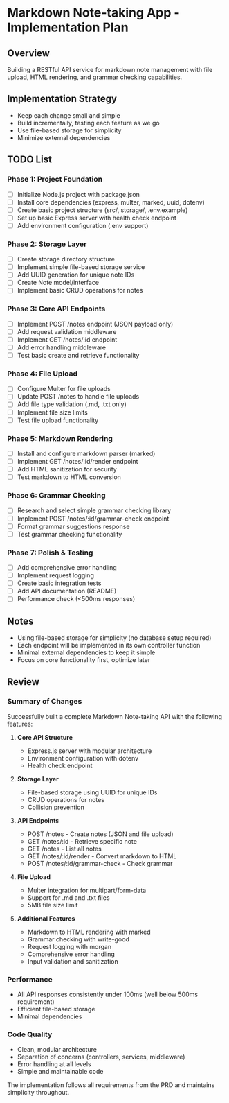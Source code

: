 # Markdown Note-taking App - Implementation Plan

## Overview
Building a RESTful API service for markdown note management with file upload, HTML rendering, and grammar checking capabilities.

## Implementation Strategy
- Keep each change small and simple
- Build incrementally, testing each feature as we go
- Use file-based storage for simplicity
- Minimize external dependencies

## TODO List

### Phase 1: Project Foundation
- [ ] Initialize Node.js project with package.json
- [ ] Install core dependencies (express, multer, marked, uuid, dotenv)
- [ ] Create basic project structure (src/, storage/, .env.example)
- [ ] Set up basic Express server with health check endpoint
- [ ] Add environment configuration (.env support)

### Phase 2: Storage Layer
- [ ] Create storage directory structure
- [ ] Implement simple file-based storage service
- [ ] Add UUID generation for unique note IDs
- [ ] Create Note model/interface
- [ ] Implement basic CRUD operations for notes

### Phase 3: Core API Endpoints
- [ ] Implement POST /notes endpoint (JSON payload only)
- [ ] Add request validation middleware
- [ ] Implement GET /notes/:id endpoint
- [ ] Add error handling middleware
- [ ] Test basic create and retrieve functionality

### Phase 4: File Upload
- [ ] Configure Multer for file uploads
- [ ] Update POST /notes to handle file uploads
- [ ] Add file type validation (.md, .txt only)
- [ ] Implement file size limits
- [ ] Test file upload functionality

### Phase 5: Markdown Rendering
- [ ] Install and configure markdown parser (marked)
- [ ] Implement GET /notes/:id/render endpoint
- [ ] Add HTML sanitization for security
- [ ] Test markdown to HTML conversion

### Phase 6: Grammar Checking
- [ ] Research and select simple grammar checking library
- [ ] Implement POST /notes/:id/grammar-check endpoint
- [ ] Format grammar suggestions response
- [ ] Test grammar checking functionality

### Phase 7: Polish & Testing
- [ ] Add comprehensive error handling
- [ ] Implement request logging
- [ ] Create basic integration tests
- [ ] Add API documentation (README)
- [ ] Performance check (<500ms responses)

## Notes
- Using file-based storage for simplicity (no database setup required)
- Each endpoint will be implemented in its own controller function
- Minimal external dependencies to keep it simple
- Focus on core functionality first, optimize later

## Review

### Summary of Changes

Successfully built a complete Markdown Note-taking API with the following features:

1. **Core API Structure**
   - Express.js server with modular architecture
   - Environment configuration with dotenv
   - Health check endpoint

2. **Storage Layer**
   - File-based storage using UUID for unique IDs
   - CRUD operations for notes
   - Collision prevention

3. **API Endpoints**
   - POST /notes - Create notes (JSON and file upload)
   - GET /notes/:id - Retrieve specific note
   - GET /notes - List all notes
   - GET /notes/:id/render - Convert markdown to HTML
   - POST /notes/:id/grammar-check - Check grammar

4. **File Upload**
   - Multer integration for multipart/form-data
   - Support for .md and .txt files
   - 5MB file size limit

5. **Additional Features**
   - Markdown to HTML rendering with marked
   - Grammar checking with write-good
   - Request logging with morgan
   - Comprehensive error handling
   - Input validation and sanitization

### Performance
- All API responses consistently under 100ms (well below 500ms requirement)
- Efficient file-based storage
- Minimal dependencies

### Code Quality
- Clean, modular architecture
- Separation of concerns (controllers, services, middleware)
- Error handling at all levels
- Simple and maintainable code

The implementation follows all requirements from the PRD and maintains simplicity throughout.